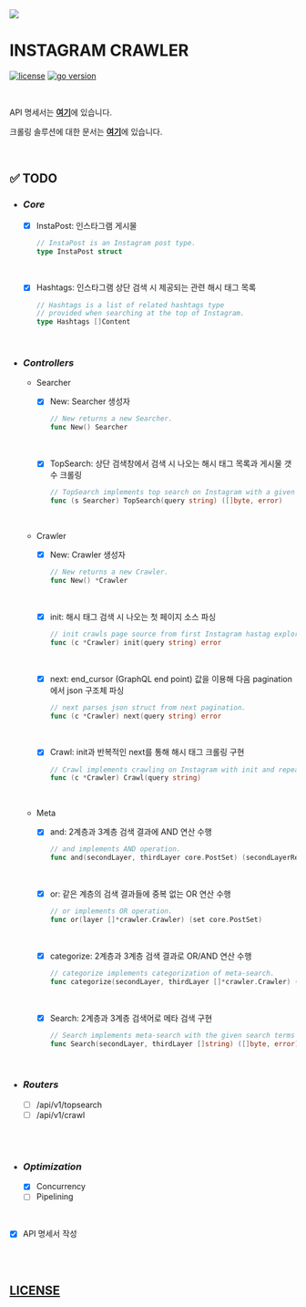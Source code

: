 <img src="https://lh5.googleusercontent.com/proxy/r5D7LX7gbvXfuJU1SFAfCM1SerPt0KcBvR_R0qpXO_fsa39nwCKhyGE0UQbFP99XpSMRuPWrckLRnkoU747FW6EHY1_Gqf1xzhXYhJnIqIHizuhbBX3fh0sgdxbpIwJrDtC9g-uELzM-xYNfiw=s0-d">

<br>

# **INSTAGRAM CRAWLER**

[![license](https://img.shields.io/badge/license-MIT-blue)](https://github.com/joshua-dev/instacrawler/blob/master/LICENSE)
[![go version](https://img.shields.io/badge/go-1.14.1-00ADD8)](https://go.dev)

<br>

API 명세서는 [**여기**](https://github.com/joshua-dev/instacrawler/blob/master/doc/spec.md)에 있습니다.

크롤링 솔루션에 대한 문서는 [**여기**](https://github.com/joshua-dev/instacrawler/blob/master/doc/solution.md)에 있습니다.

<br>

## :white_check_mark: TODO

* ### *Core*

  - [x] InstaPost: 인스타그램 게시물
 
    ```go
    // InstaPost is an Instagram post type.
    type InstaPost struct
    ```

  <br>

  - [x] Hashtags: 인스타그램 상단 검색 시 제공되는 관련 해시 태그 목록
    
    ```go
    // Hashtags is a list of related hashtags type
    // provided when searching at the top of Instagram.
    type Hashtags []Content
    ```
    
<br>

* ### *Controllers*
  
  * Searcher

    - [x] New: Searcher 생성자
    
      ```go
      // New returns a new Searcher.
      func New() Searcher
      ```
    
    <br>

    - [x] TopSearch: 상단 검색창에서 검색 시 나오는 해시 태그 목록과 게시물 갯수 크롤링
      
      ```go
      // TopSearch implements top search on Instagram with a given query.
      func (s Searcher) TopSearch(query string) ([]byte, error)
      ```
  
  <br>

  * Crawler

    - [x] New: Crawler 생성자
      
      ```go
      // New returns a new Crawler.
      func New() *Crawler
      ```
    
    <br>

    - [x] init: 해시 태그 검색 시 나오는 첫 페이지 소스 파싱
      
      ```go
      // init crawls page source from first Instagram hastag explore page with a given query.
      func (c *Crawler) init(query string) error
      ```
    
    <br>

    - [x] next: end_cursor (GraphQL end point) 값을 이용해 다음 pagination에서 json 구조체 파싱
      
      ```go
      // next parses json struct from next pagination.
      func (c *Crawler) next(query string) error
      ```
    
    <br>

    - [x] Crawl: init과 반복적인 next를 통해 해시 태그 크롤링 구현
      
      ```go
      // Crawl implements crawling on Instagram with init and repeated next.
      func (c *Crawler) Crawl(query string)
      ```
  
  <br>

  * Meta

    - [x] and: 2계층과 3계층 검색 결과에 AND 연산 수행
      
      ```go
      // and implements AND operation.
      func and(secondLayer, thirdLayer core.PostSet) (secondLayerResult *core.InstaPosts, thirdLayerResult *core.InstaPosts)
      ```
    
    <br>

    - [x] or: 같은 계층의 검색 결과들에 중복 없는 OR 연산 수행
      
      ```go
      // or implements OR operation.
      func or(layer []*crawler.Crawler) (set core.PostSet)
      ```
    
    <br>

    - [x] categorize: 2계층과 3계층 검색 결과로 OR/AND 연산 수행
      
      ```go
      // categorize implements categorization of meta-search.
      func categorize(secondLayer, thirdLayer []*crawler.Crawler) ([]core.InstaPost, []core.InstaPost)
      ```

    <br>

    - [x] Search: 2계층과 3계층 검색어로 메타 검색 구현

      ```go
      // Search implements meta-search with the given search terms of second layer and third layer.
      func Search(secondLayer, thirdLayer []string) ([]byte, error)
      ```

<br>

* ### *Routers*
  
  - [ ] /api/v1/topsearch
  - [ ] /api/v1/crawl

<br>
<br>


* ### *Optimization*

  - [x] Concurrency
  - [ ] Pipelining

<br>

- [x] API 명세서 작성

<br>
<br>

## [LICENSE](https://github.com/joshua-dev/instacrawler/blob/master/LICENSE)
